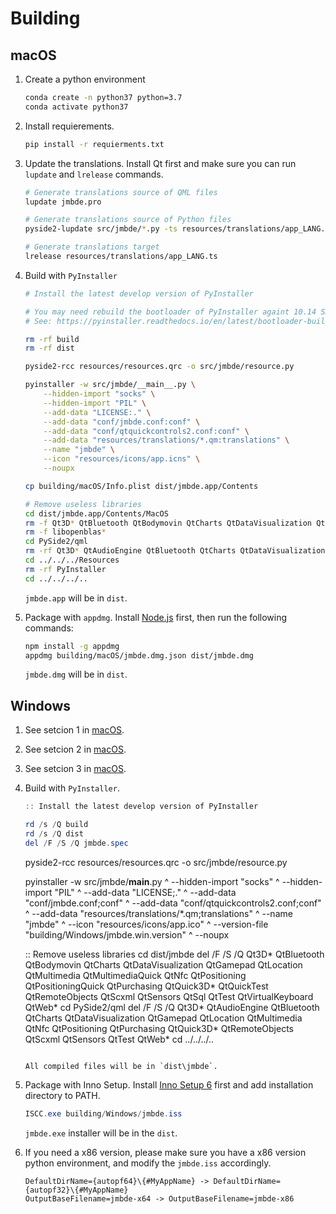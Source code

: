# Building

## macOS

1. Create a python environment

    ```bash
    conda create -n python37 python=3.7
    conda activate python37
    ```

2. Install requierements.

    ```bash
    pip install -r requierments.txt
    ```

3. Update the translations. Install Qt first and make sure you can run `lupdate` and `lrelease` commands.

    ```bash
    # Generate translations source of QML files
    lupdate jmbde.pro

    # Generate translations source of Python files
    pyside2-lupdate src/jmbde/*.py -ts resources/translations/app_LANG.ts

    # Generate translations target
    lrelease resources/translations/app_LANG.ts
    ```

4. Build with `PyInstaller`

    ```bash
    # Install the latest develop version of PyInstaller

    # You may need rebuild the bootloader of PyInstaller againt 10.14 SDK to fully support dark theme
    # See: https://pyinstaller.readthedocs.io/en/latest/bootloader-building.html

    rm -rf build
    rm -rf dist

    pyside2-rcc resources/resources.qrc -o src/jmbde/resource.py

    pyinstaller -w src/jmbde/__main__.py \
        --hidden-import "socks" \
        --hidden-import "PIL" \
        --add-data "LICENSE:." \
        --add-data "conf/jmbde.conf:conf" \
        --add-data "conf/qtquickcontrols2.conf:conf" \
        --add-data "resources/translations/*.qm:translations" \
        --name "jmbde" \
        --icon "resources/icons/app.icns" \
        --noupx

    cp building/macOS/Info.plist dist/jmbde.app/Contents

    # Remove useless libraries
    cd dist/jmbde.app/Contents/MacOS
    rm -f Qt3D* QtBluetooth QtBodymovin QtCharts QtDataVisualization QtGamepad QtLocation QtMultimedia QtMultimediaQuick QtNfc QtPositioning QtPositioningQuick QtPurchasing QtQuick3D* QtQuickTest QtRemoteObjects QtScxml QtSensors QtSql QtTest QtVirtualKeyboard QtWeb*
    rm -f libopenblas*
    cd PySide2/qml
    rm -rf Qt3D* QtAudioEngine QtBluetooth QtCharts QtDataVisualization QtGamepad QtLocation QtMultimedia QtNfc QtPositioning QtPurchasing QtQuick3D* QtRemoteObjects QtScxml QtSensors QtTest QtWeb*
    cd ../../../Resources
    rm -rf PyInstaller
    cd ../../../..
    ```

    `jmbde.app` will be in `dist`.

5. Package with `appdmg`. Install [Node.js](https://nodejs.org) first, then run the following commands:

    ```bash
    npm install -g appdmg
    appdmg building/macOS/jmbde.dmg.json dist/jmbde.dmg
    ```

    `jmbde.dmg` will be in `dist`.

## Windows

1. See setcion 1 in [macOS](#macOS).
2. See setcion 2 in [macOS](#macOS).
3. See setcion 3 in [macOS](#macOS).
4. Build with `PyInstaller`.

    ```powershell
    :: Install the latest develop version of PyInstaller

    rd /s /Q build
    rd /s /Q dist
    del /F /S /Q jmbde.spec
    ```

    pyside2-rcc resources/resources.qrc -o src/jmbde/resource.py

    pyinstaller -w src/jmbde/**main**.py ^
    --hidden-import "socks" ^
    --hidden-import "PIL" ^
    --add-data "LICENSE;." ^
    --add-data "conf/jmbde.conf;conf" ^
    --add-data "conf/qtquickcontrols2.conf;conf" ^
    --add-data "resources/translations/\*.qm;translations" ^
    --name "jmbde" ^
    --icon "resources/icons/app.ico" ^
    --version-file "building/Windows/jmbde.win.version" ^
    --noupx

    :: Remove useless libraries
    cd dist/jmbde
    del /F /S /Q Qt3D* QtBluetooth QtBodymovin QtCharts QtDataVisualization QtGamepad QtLocation QtMultimedia QtMultimediaQuick QtNfc QtPositioning QtPositioningQuick QtPurchasing QtQuick3D* QtQuickTest QtRemoteObjects QtScxml QtSensors QtSql QtTest QtVirtualKeyboard QtWeb*
    cd PySide2/qml
    del /F /S /Q Qt3D* QtAudioEngine QtBluetooth QtCharts QtDataVisualization QtGamepad QtLocation QtMultimedia QtNfc QtPositioning QtPurchasing QtQuick3D* QtRemoteObjects QtScxml QtSensors QtTest QtWeb*
    cd ../../../..

    ```

    All compiled files will be in `dist\jmbde`.
    ```

5. Package with Inno Setup. Install [Inno Setup 6](http://www.jrsoftware.org/isinfo.php) first and add installation directory to PATH.

    ```powershell
    ISCC.exe building/Windows/jmbde.iss
    ```

    `jmbde.exe` installer will be in the `dist`.

6. If you need a x86 version, please make sure you have a x86 version python environment, and modify the `jmbde.iss` accordingly.

    ```text
    DefaultDirName={autopf64}\{#MyAppName} -> DefaultDirName={autopf32}\{#MyAppName}
    OutputBaseFilename=jmbde-x64 -> OutputBaseFilename=jmbde-x86
    ```
